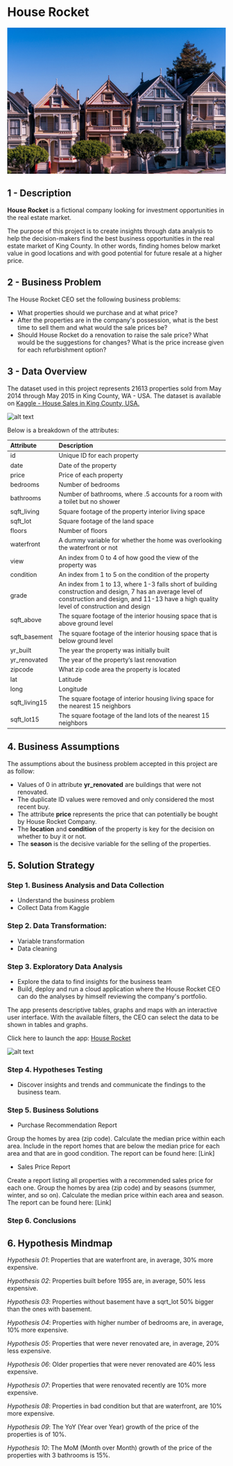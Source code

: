 # House Rocket
![alt text](https://github.com/velozo-oliveira/house_rocket/blob/main/real_estate1.jpg?raw=true)

## 1 - Description
**House Rocket** is a fictional company looking for investment opportunities in the real estate market.

The purpose of this project is to create insights through data analysis to help the decision-makers find the best business opportunities in the real estate market of King County. In other words, finding homes below market value in good locations and with good potential for future resale at a higher price.

## 2 - Business Problem
The House Rocket CEO set the following business problems:

* What properties should we purchase and at what price?
* After the properties are in the company's possession, what is the best time to sell them and what would the sale prices be?
* Should House Rocket do a renovation to raise the sale price? What would be the suggestions for changes? What is the price increase given for each refurbishment option?

## 3 - Data Overview
The dataset used in this project represents 21613 properties sold from May 2014 through May 2015 in King County, WA - USA. 
The dataset is available on [Kaggle - House Sales in King County, USA.](https://www.kaggle.com/harlfoxem/housesalesprediction)

![alt text](https://camo.githubusercontent.com/0c912b9ede0dbd707a80ac066851e25060a7a992e2ac25ca42f20c3c3e67135f/68747470733a2f2f696d672e736869656c64732e696f2f62616467652f4b6167676c652d3230424546463f7374796c653d666f722d7468652d6261646765266c6f676f3d4b6167676c65266c6f676f436f6c6f723d7768697465?raw=true)

Below is a breakdown of the attributes:

|Attribute  |Description|
| :--------- |:-----------|
|id	|Unique ID for each property |
|date|	Date of the property |
|price|	Price of each property |
|bedrooms	|Number of bedrooms|
|bathrooms|	Number of bathrooms, where .5 accounts for a room with a toilet but no shower|
|sqft_living|	Square footage of the property interior living space|
|sqft_lot	|Square footage of the land space|
|floors|	Number of floors|
|waterfront|	A dummy variable for whether the home was overlooking the waterfront or not|
|view	|An index from 0 to 4 of how good the view of the property was|
|condition	|An index from 1 to 5 on the condition of the property|
|grade	|An index from 1 to 13, where 1-3 falls short of building construction and design, 7 has an average level of construction and design, and 11-13 have a high quality level of construction and design|
|sqft_above	|The square footage of the interior housing space that is above ground level|
|sqft_basement|	The square footage of the interior housing space that is below ground level|
|yr_built	|The year the property was initially built|
|yr_renovated	|The year of the property’s last renovation|
|zipcode|	What zip code area the property is located|
|lat	|Latitude|
|long	|Longitude|
|sqft_living15|	The square footage of interior housing living space for the nearest 15 neighbors|
|sqft_lot15	|The square footage of the land lots of the nearest 15 neighbors|


## 4. Business Assumptions
The assumptions about the business problem accepted in this project are as follow:

* Values of 0 in attribute **yr_renovated** are buildings that were not renovated.
* The duplicate ID values were removed and only considered the most recent buy.
* The attribute **price** represents the price that can potentially be bought by House Rocket Company.
* The **location** and **condition** of the property is key for the decision on whether to buy it or not.
* The **season** is the decisive variable for the selling of the properties.

## 5. Solution Strategy

### Step 1. Business Analysis and Data Collection
* Understand the business problem
* Collect Data from Kaggle

### Step 2. Data Transformation:
* Variable transformation
* Data cleaning

### Step 3. Exploratory Data Analysis
* Explore the data to find insights for the business team
* Build, deploy and run a cloud application where the House Rocket CEO can do the analyses by himself reviewing the company's portfolio. 

The app presents descriptive tables, graphs and maps with an interactive user interface. With the available filters, the CEO can select the data to be shown in tables and graphs.

Click here to launch the app: [House Rocket](https://analysis-dashboard-rocket.herokuapp.com/)

![alt text](https://camo.githubusercontent.com/d18f98a93a8ca015503870e592f96dbdf86f41048e9de1fbbbd4b2dcc7c456b1/68747470733a2f2f696d672e736869656c64732e696f2f62616467652f6865726f6b752d2532333433303039382e7376673f7374796c653d666f722d7468652d6261646765266c6f676f3d6865726f6b75266c6f676f436f6c6f723d7768697465)

### Step 4. Hypotheses Testing
* Discover insights and trends and communicate the findings to the business team.

### Step 5. Business Solutions
* Purchase Recommendation Report 

Group the homes by area (zip code). Calculate the median price within each area. Include in the report homes that are below the median price for each area and that are in good condition. The report can be found here: [Link]

* Sales Price Report

Create a report listing all properties with a recommended sales price for each one. Group the homes by area (zip code) and by seasons (summer, winter, and so on). Calculate the median price within each area and season. The report can be found here: [Link]

### Step 6. Conclusions

## 6. Hypothesis Mindmap
*Hypothesis 01*: Properties that are waterfront are, in average, 30% more expensive.

*Hypothesis 02*: Properties built before 1955 are, in average, 50% less expensive.

*Hypothesis 03*: Properties without basement have a sqrt_lot 50% bigger than the ones with basement.

*Hypothesis 04*: Properties with higher number of bedrooms are, in average, 10% more expensive.

*Hypothesis 05*: Properties that were never renovated are, in average, 20% less expensive.

*Hypothesis 06*: Older properties that were never renovated are 40% less expensive.

*Hypothesis 07*: Properties that were renovated recently are 10% more expensive.

*Hypothesis 08*: Properties in bad condition but that are waterfront, are 10% more expensive.

*Hypothesis 09*: The YoY (Year over Year) growth of the price of the properties is of 10%.

*Hypothesis 10*: The MoM (Month over Month) growth of the price of the properties with 3 bathrooms is 15%.
